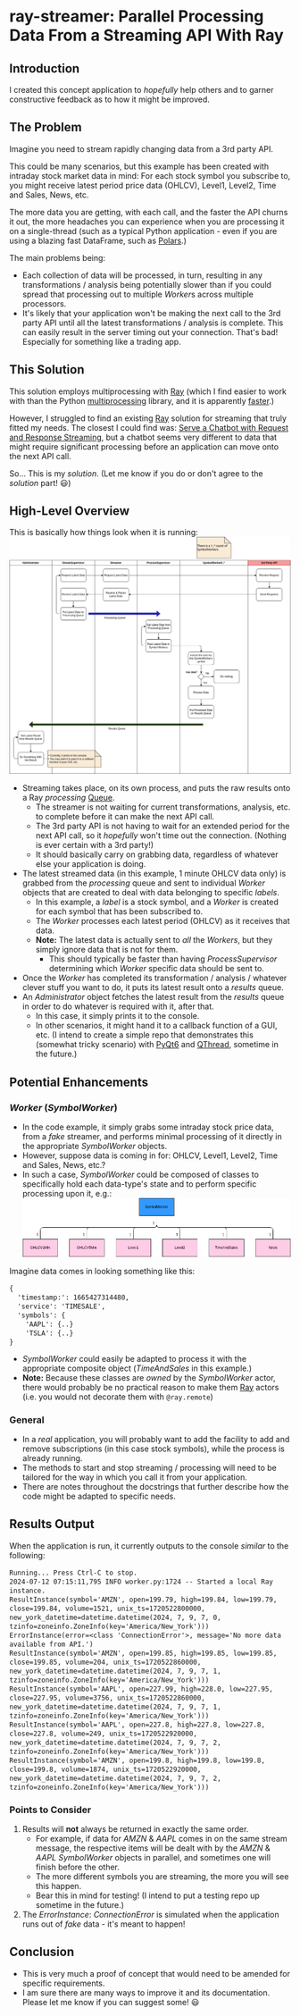 # ray-streamer: Parallel Processing Data From a Streaming API With Ray

## Introduction
I created this concept application to *hopefully* help others and to garner constructive feedback as to how it might be improved.

## The Problem
Imagine you need to stream rapidly changing data from a 3rd party API.

This could be many scenarios, but this example has been created with intraday stock market data in mind: For each stock symbol you subscribe to, you might receive latest period price data (OHLCV), Level1, Level2, Time and Sales, News, etc.

The more data you are getting, with each call, and the faster the API churns it out, the more headaches you can experience when you are processing it on a single-thread (such as a typical Python application - even if you are using a blazing fast DataFrame, such as [Polars](https://pola.rs/).)

The main problems being:

- Each collection of data will be processed, in turn, resulting in any transformations / analysis being potentially slower than if you could spread that processing out to multiple *Worker*s across multiple processors.
- It's likely that your application won't be making the next call to the 3rd party API until all the latest transformations / analysis is complete. This can easily result in the server timing out your connection. That's bad! Especially for something like a trading app.

## This Solution
This solution employs multiprocessing with [Ray](https://www.ray.io/) (which I find easier to work with than the Python [multiprocessing](https://docs.python.org/3/library/multiprocessing.html) library, and it is apparently [faster](https://towardsdatascience.com/10x-faster-parallel-python-without-python-multiprocessing-e5017c93cce1).)

However, I struggled to find an existing [Ray](https://www.ray.io/) solution for streaming that truly fitted my needs. The closest I could find was: [Serve a Chatbot with Request and Response Streaming](https://docs.ray.io/en/latest/serve/tutorials/streaming.html), but a chatbot seems very different to data that might require significant processing before an application can move onto the next API call.

So... This is my *solution*. (Let me know if you do or don't agree to the *solution* part! :smiley:)

## High-Level Overview
This is basically how things look when it is running:
![High Level Activity Diagram](images/high_level_activity.png)
- Streaming takes place, on its own process, and puts the raw results onto a Ray *processing* [Queue](https://docs.ray.io/en/latest/ray-core/api/doc/ray.util.queue.Queue.html).
  - The streamer is not waiting for current transformations, analysis, etc. to complete before it can make the next API call.
  - The 3rd party API is not having to wait for an extended period for the next API call, so it *hopefully* won't time out the connection. (Nothing is ever certain with a 3rd party!)
  - It should basically carry on grabbing data, regardless of whatever else your application is doing.
- The latest streamed data (in this example, 1 minute OHLCV data only) is grabbed from the *processing* queue and sent to individual *Worker* objects that are created to deal with data belonging to specific *labels*.
  - In this example, a *label* is a stock symbol, and a *Worker* is created for each symbol that has been subscribed to.
  - The *Worker* processes each latest period (OHLCV) as it receives that data.
  - **Note:** The latest data is actually sent to *all* the *Workers*, but they simply ignore data that is not for them.
    - This should typically be faster than having *ProcessSupervisor* determining which *Worker* specific data should be sent to.
- Once the *Worker* has completed its transformation / analysis / whatever clever stuff you want to do, it puts its latest result onto a *results* queue.
- An *Administrator* object fetches the latest result from the *results* queue in order to do whatever is required with it, after that.
  - In this case, it simply prints it to the console.
  - In other scenarios, it might hand it to a callback function of a GUI, etc. (I intend to create a simple repo that demonstrates this (somewhat tricky scenario) with [PyQt6](https://doc.qt.io/qtforpython-6/) and [QThread](https://doc.qt.io/qt-6/qthread.html), sometime in the future.)

## Potential Enhancements
### *Worker* (*SymbolWorker*)
- In the code example, it simply grabs some intraday stock price data, from a *fake* streamer, and performs minimal processing of it directly in the appropriate *SymbolWorker* objects.
- However, suppose data is coming in for: OHLCV, Level1, Level2, Time and Sales, News, etc.?
- In such a case, *SymbolWorker* could be composed of classes to specifically hold each data-type's state and to perform specific processing upon it, e.g.:
![SymbolWorker Composite Class Diagram](images/symbol_worker_composite_class.png)

Imagine data comes in looking something like this:
```
{
  'timestamp:': 1665427314480,
  'service': 'TIMESALE',
  'symbols': {
    'AAPL': {..}
    'TSLA': {..}
}
```

- *SymbolWorker* could easily be adapted to process it with the appropriate composite object (*TimeAndSales* in this example.)
- **Note:** Because these classes are *owned* by the *SymbolWorker* actor, there would probably be no practical reason to make them [Ray](https://www.ray.io/) actors (i.e. you would not decorate them with ```@ray.remote```)

### General
- In a *real* application, you will probably want to add the facility to add and remove subscriptions (in this case stock symbols), while the process is already running.
- The methods to start and stop streaming / processing will need to be tailored for the way in which you call it from your application.
- There are notes throughout the docstrings that further describe how the code might be adapted to specific needs.

## Results Output
When the application is run, it currently outputs to the console *similar* to the following:

```
Running... Press Ctrl-C to stop.
2024-07-12 07:15:11,795 INFO worker.py:1724 -- Started a local Ray instance.
ResultInstance(symbol='AMZN', open=199.79, high=199.84, low=199.79, close=199.84, volume=1521, unix_ts=1720522800000, new_york_datetime=datetime.datetime(2024, 7, 9, 7, 0, tzinfo=zoneinfo.ZoneInfo(key='America/New_York')))
ErrorInstance(error=<class 'ConnectionError'>, message='No more data available from API.')
ResultInstance(symbol='AMZN', open=199.85, high=199.85, low=199.85, close=199.85, volume=204, unix_ts=1720522860000, new_york_datetime=datetime.datetime(2024, 7, 9, 7, 1, tzinfo=zoneinfo.ZoneInfo(key='America/New_York')))
ResultInstance(symbol='AAPL', open=227.99, high=228.0, low=227.95, close=227.95, volume=3756, unix_ts=1720522860000, new_york_datetime=datetime.datetime(2024, 7, 9, 7, 1, tzinfo=zoneinfo.ZoneInfo(key='America/New_York')))
ResultInstance(symbol='AAPL', open=227.8, high=227.8, low=227.8, close=227.8, volume=249, unix_ts=1720522920000, new_york_datetime=datetime.datetime(2024, 7, 9, 7, 2, tzinfo=zoneinfo.ZoneInfo(key='America/New_York')))
ResultInstance(symbol='AMZN', open=199.8, high=199.8, low=199.8, close=199.8, volume=1874, unix_ts=1720522920000, new_york_datetime=datetime.datetime(2024, 7, 9, 7, 2, tzinfo=zoneinfo.ZoneInfo(key='America/New_York')))
```

### Points to Consider
1. Results will **not** always be returned in exactly the same order.
   - For example, if data for *AMZN* & *AAPL* comes in on the same stream message, the respective items will be dealt with by the *AMZN* & *AAPL* *SymbolWorker* objects in parallel, and sometimes one will finish before the other.
   - The more different symbols you are streaming, the more you will see this happen.
   - Bear this in mind for testing! (I intend to put a testing repo up sometime in the future.)
2. The *ErrorInstance*: *ConnectionError* is simulated when the application runs out of *fake* data - it's meant to happen!

## Conclusion
- This is very much a proof of concept that would need to be amended for specific requirements.
- I am sure there are many ways to improve it and its documentation. Please let me know if you can suggest some! :smiley: